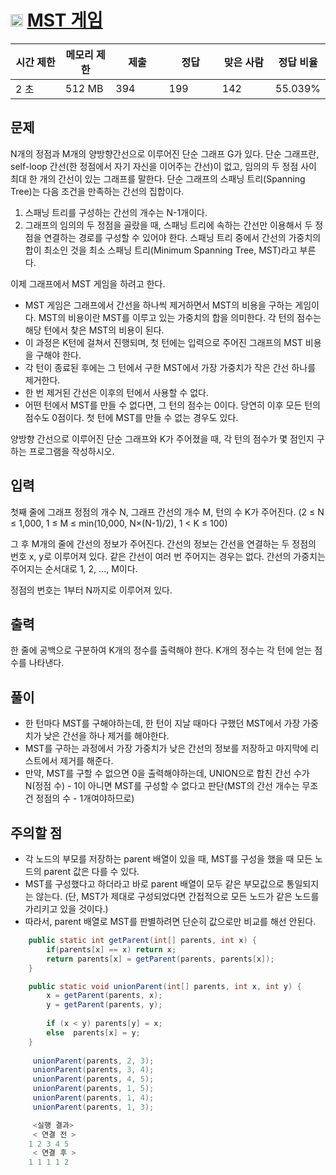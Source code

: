# <img src="https://d2gd6pc034wcta.cloudfront.net/tier/12.svg" class="solvedac-tier" width = "20px"> [MST 게임](https://www.acmicpc.net/problem/16202)

<div class="col-md-12">
			<div class="table-responsive">
				<table class="table" id="problem-info">
				<thead>
				<tr>
									<th style="width:16%;">시간 제한</th>
					<th style="width:16%;">메모리 제한</th>
					<th style="width:17%;">제출</th>
					<th style="width:17%;">정답</th>
					<th style="width:17%;">맞은 사람</th>
					<th style="width:17%;">정답 비율</th>
								</tr>
				</thead>
				<tbody>
				<tr>
				<td>2 초 </td>
				<td>512 MB</td>
									<td>394</td>
					<td>199</td>
					<td>142</td>
					<td>55.039%</td>
								</tr>
				</tbody>
				</table>
			</div>
</div>

## 문제
N개의 정점과 M개의 양방향간선으로 이루어진 단순 그래프 G가 있다. 단순 그래프란, self-loop 간선(한 정점에서 자기 자신을 이어주는 간선)이 없고, 임의의 두 정점 사이 최대 한 개의 간선이 있는 그래프를 말한다. 단순 그래프의 스패닝 트리(Spanning Tree)는 다음 조건을 만족하는 간선의 집합이다.

1. 스패닝 트리를 구성하는 간선의 개수는 N-1개이다.
2. 그래프의 임의의 두 정점을 골랐을 때, 스패닝 트리에 속하는 간선만 이용해서 두 정점을 연결하는 경로를 구성할 수 있어야 한다.
스패닝 트리 중에서 간선의 가중치의 합이 최소인 것을 최소 스패닝 트리(Minimum Spanning Tree, MST)라고 부른다.

이제 그래프에서 MST 게임을 하려고 한다.

- MST 게임은 그래프에서 간선을 하나씩 제거하면서 MST의 비용을 구하는 게임이다. MST의 비용이란 MST를 이루고 있는 가중치의 합을 의미한다. 각 턴의 점수는 해당 턴에서 찾은 MST의 비용이 된다. 
- 이 과정은 K턴에 걸쳐서 진행되며, 첫 턴에는 입력으로 주어진 그래프의 MST 비용을 구해야 한다.
- 각 턴이 종료된 후에는 그 턴에서 구한 MST에서 가장 가중치가 작은 간선 하나를 제거한다.
- 한 번 제거된 간선은 이후의 턴에서 사용할 수 없다.
- 어떤 턴에서 MST를 만들 수 없다면, 그 턴의 점수는 0이다. 당연히 이후 모든 턴의 점수도 0점이다. 첫 턴에 MST를 만들 수 없는 경우도 있다.

양방향 간선으로 이루어진 단순 그래프와 K가 주어졌을 때, 각 턴의 점수가 몇 점인지 구하는 프로그램을 작성하시오.

## 입력
첫째 줄에 그래프 정점의 개수 N, 그래프 간선의 개수 M, 턴의 수 K가 주어진다. (2 ≤ N ≤ 1,000, 1 ≤ M ≤ min(10,000, N×(N-1)/2), 1 < K ≤ 100)

그 후 M개의 줄에 간선의 정보가 주어진다. 간선의 정보는 간선을 연결하는 두 정점의 번호 x, y로 이루어져 있다. 같은 간선이 여러 번 주어지는 경우는 없다. 간선의 가중치는 주어지는 순서대로 1, 2, ..., M이다.

정점의 번호는 1부터 N까지로 이루어져 있다.

## 출력
한 줄에 공백으로 구분하여 K개의 정수를 출력해야 한다. K개의 정수는 각 턴에 얻는 점수를 나타낸다. 

## 풀이
 - 한 턴마다 MST를 구해야하는데, 한 턴이 지날 때마다 구했던 MST에서 가장 가중치가 낮은 간선을 하나 제거를 해야한다.
 - MST를 구하는 과정에서 가장 가중치가 낮은 간선의 정보를 저장하고 마지막에 리스트에서 제거를 해준다.
 - 만약, MST를 구할 수 없으면 0을 출력해야하는데, UNION으로 합친 간선 수가 N(정점 수) - 1이 아니면 MST를 구성할 수 없다고 판단(MST의 간선 개수는 무조건 정점의 수 - 1개여야하므로)

## 주의할 점
 - 각 노드의 부모를 저장하는 parent 배열이 있을 때, MST를 구성을 했을 때 모든 노드의 parent 값은 다를 수 있다.
 - MST를 구성했다고 하더라고 바로 parent 배열이 모두 같은 부모값으로 통일되지는 않는다. (단, MST가 제대로 구성되었다면 간접적으로 모든 노드가 같은 노드를 가리키고 있을 것이다.)
 - 따라서, parent 배열로 MST를 판별하려면 단순히 값으로만 비교를 해선 안된다.


```java
    public static int getParent(int[] parents, int x) {
        if(parents[x] == x) return x;
        return parents[x] = getParent(parents, parents[x]);
    }

    public static void unionParent(int[] parents, int x, int y) {
        x = getParent(parents, x);
        y = getParent(parents, y);
	
        if (x < y) parents[y] = x;
        else  parents[x] = y;
    }
    
     unionParent(parents, 2, 3);
     unionParent(parents, 3, 4);
     unionParent(parents, 4, 5);
     unionParent(parents, 1, 5);
     unionParent(parents, 1, 4);
     unionParent(parents, 1, 3);

     <실행 결과>
     < 연결 전 >
	1 2 3 4 5 
     < 연결 후 >
	1 1 1 1 2 
```
